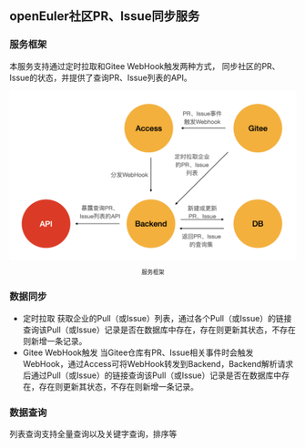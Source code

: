 ## openEuler社区PR、Issue同步服务

### 服务框架
本服务支持通过定时拉取和Gitee WebHook触发两种方式，
同步社区的PR、Issue的状态，并提供了查询PR、Issue列表的API。

<img src="img/service-framework.png"  alt="framework"/>
<p style="text-align: center; font-size: 10px">服务框架</p>

### 数据同步
- 定时拉取
  获取企业的Pull（或Issue）列表，通过各个Pull（或Issue）的链接查询该Pull（或Issue）记录是否在数据库中存在，存在则更新其状态，不存在则新增一条记录。
- Gitee WebHook触发
  当Gitee仓库有PR、Issue相关事件时会触发WebHook，通过Access可将WebHook转发到Backend，Backend解析请求后通过Pull（或Issue）的链接查询该Pull（或Issue）记录是否在数据库中存在，存在则更新其状态，不存在则新增一条记录。

### 数据查询
列表查询支持全量查询以及关键字查询，排序等